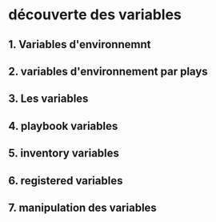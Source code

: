 # découverte des variables 

## 1. Variables d'environnemnt

## 2. variables d'environnement par plays 

## 3. Les variables 

## 4. playbook variables 

## 5. inventory variables 

## 6. registered variables 

## 7. manipulation des variables


